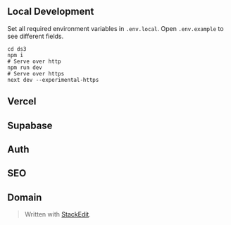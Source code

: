 ## Local Development

Set all required environment variables in `.env.local`. Open `.env.example` to see different fields. 

    cd ds3
    npm i
    # Serve over http
    npm run dev
    # Serve over https
    next dev --experimental-https 

## Vercel

## Supabase

## Auth

## SEO

## Domain

> Written with [StackEdit](https://stackedit.io/).